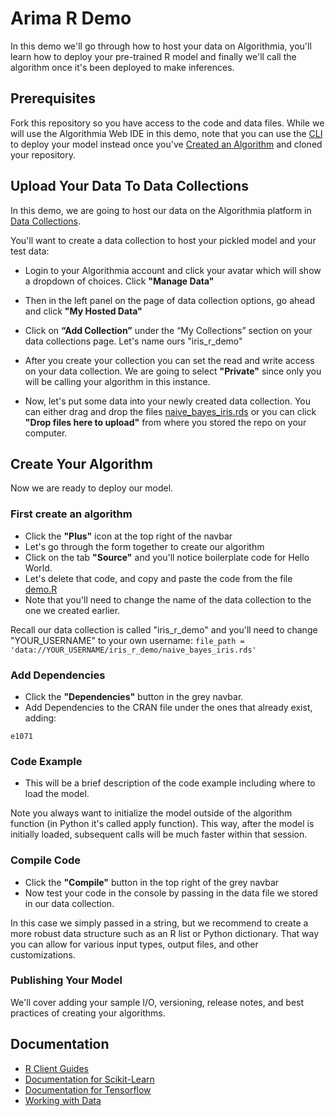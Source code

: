 # Arima R Demo

In this demo we'll go through how to host your data on Algorithmia, you'll learn how to deploy your pre-trained R model and finally we'll call the algorithm once it's been deployed to make inferences.

## Prerequisites 

Fork this repository so you have access to the code and data files. While we will use the Algorithmia Web IDE in this demo, note that you can use the [CLI](https://algorithmia.com/developers/clients/cli/) to deploy your model instead once you've [Created an Algorithm](https://algorithmia.com/developers/algorithm-development/languages/python/#create-an-algorithm) and cloned your repository.

## Upload Your Data To Data Collections

In this demo, we are going to host our data on the Algorithmia platform in [Data Collections](https://algorithmia.com/developers/data/hosted/). 

You'll want to create a data collection to host your pickled model and your test data: 

- Login to your Algorithmia account and click your avatar which will show a dropdown of choices. Click **"Manage Data"**

- Then in the left panel on the page of data collection options, go ahead and click **"My Hosted Data"**

- Click on **“Add Collection”** under the “My Collections” section on your data collections page. Let's name ours "iris_r_demo"

- After you create your collection you can set the read and write access on your data collection. We are going to select **"Private"** since only you will be calling your algorithm in this instance. 

- Now, let's put some data into your newly created data collection. You can either drag and drop the files [naive_bayes_iris.rds](https://github.com/algorithmiaio/sample-apps/raw/master/algo-dev-demo/classification-naivebayes-r/naive_bayes_iris.rds) or you can click **"Drop files here to upload"** from where you stored the repo on your computer.

## Create Your Algorithm

Now we are ready to deploy our model.

### First create an algorithm
- Click the **"Plus"** icon at the top right of the navbar
- Let's go through the form together to create our algorithm
- Click on the tab **"Source"** and you'll notice boilerplate code for Hello World.
- Let's delete that code, and copy and paste the code from the file [demo.R](https://github.com/algorithmiaio/sample-apps/blob/master/algo-dev-demo/classification-naivebayes-r/demo.R)
- Note that you'll need to change the name of the data collection to the one we created earlier. 

Recall our data collection is called "iris_r_demo" and you'll need
to change "YOUR_USERNAME" to your own username: `file_path =
'data://YOUR_USERNAME/iris_r_demo/naive_bayes_iris.rds'`

### Add Dependencies
- Click the **"Dependencies"** button in the grey navbar.
- Add Dependencies to the CRAN file under the ones that already exist, adding:
```
e1071
```
 
### Code Example
- This will be a brief description of the code example including where to load the model. 

Note you always want to initialize the model outside of the algorithm function (in Python it's called apply function). This way, after the model is initially loaded, subsequent calls will be much faster within that session.

### Compile Code
- Click the **"Compile"** button in the top right of the grey navbar
- Now test your code in the console by passing in the data file we stored in our data collection.

In this case we simply passed in a string, but we recommend to create a more robust data structure such as an R list or Python dictionary. That way you can allow for various input types, output files, and other customizations.

### Publishing Your Model
We'll cover adding your sample I/O, versioning, release notes, and best practices of creating your algorithms.

## Documentation

- [R Client Guides](https://algorithmia.com/developers/algorithm-development/languages/r/)
- [Documentation for Scikit-Learn](https://algorithmia.com/developers/model-deployment/scikit/)
- [Documentation for Tensorflow](https://algorithmia.com/developers/model-deployment/tensorflow/)
- [Working with Data](https://algorithmia.com/developers/data/)

